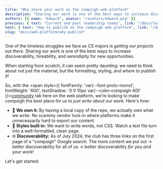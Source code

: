 ```yaml
---
title: "Why share your work on the compsigh web platform"
description: "Sharing our work is one of the best ways to increase discoverability, hirability, and serendipity for new opportunities. Here's how the compsigh web platform makes it easier to get started."
authors: [{ name: "Edward", avatar: "/avatars/edward.png" }]
previous: { text: "Current and past leadership teams", link: "/docs/leadership/team" }
next: { text: "How to publish on the compsigh web platform", link: "/docs/web-platform/how-to-publish" }
slug: "docs/web-platform/why-publish"
---
```


One of the timeless struggles we face as <CasePreserver>CS</CasePreserver> majors is *getting our projects out there.* Sharing our work is one of the best ways to increase discoverability, hireability, and serendipity for new opportunities.

When starting from scratch, it can seem pretty daunting: we need to think about not just the material, but the formatting, styling, and *where to publish it!*

So, with the <span style={{ fontFamily: 'var(--font-proto-mono)', fontWeight: '600', textShadow: '0 0 10px var(--color-compsigh-60)' }}>[community](/community)</span> tab here on the web platform, we're looking to make compsigh the best place for us to *just write about our work.* Here's how:

- 🔑 **We own it:** By having a local copy of the repo, we actually own what we write. No scammy vendor lock-in where platforms make it unnecessarily hard to export our content.
- 💅 **Styles built in:** We want to write words, not <CasePreserver>CSS</CasePreserver>. Watch a text file turn into a well-formatted, clean page.
- 🌐 **Discoverability:** As of <CasePreserver>July</CasePreserver> 2024, the club has three links on the first page of a "compsigh" <CasePreserver>Google</CasePreserver> search. The more content we put out → better discoverability for all of us → better discoverability *for you and your work!*

Let's get started:
